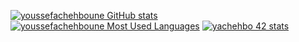 [![youssefachehboune GitHub stats](https://github-readme-stats.vercel.app/api?username=youssefachehboune&show_icons=true&theme=radical)](https://github.com/youssefachehboune)
[![youssefachehboune Most Used Languages](https://github-readme-stats.vercel.app/api/top-langs/?username=youssefachehboune&layout=compact&hide_border=true&theme=darcula&bg_color=00000000&langs_count=6)](https://github.com/youssefachehboune)
[![yachehbo 42 stats](https://1337-readme.vercel.app/api/profile?cursus=42cursus&dark=true&forty_two_network_logo=hide&login=yachehbo)](https://profile.intra.42.fr/users/yachehbo)
